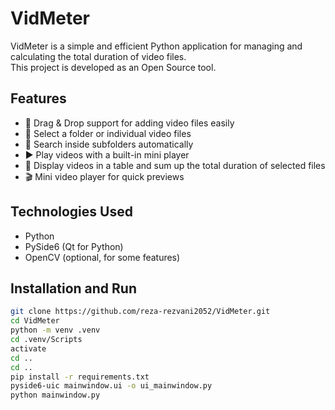 # VidMeter

VidMeter is a simple and efficient Python application for managing and calculating the total duration of video files.  
This project is developed as an Open Source tool.

## Features
- 📂 Drag & Drop support for adding video files easily
- 📁 Select a folder or individual video files
- 🔎 Search inside subfolders automatically
- ▶️ Play videos with a built-in mini player
- 🧮 Display videos in a table and sum up the total duration of selected files
- 🎬 Mini video player for quick previews

## Technologies Used
- Python
- PySide6 (Qt for Python)
- OpenCV (optional, for some features)

## Installation and Run
```bash
git clone https://github.com/reza-rezvani2052/VidMeter.git
cd VidMeter
python -m venv .venv
cd .venv/Scripts
activate
cd ..
cd ..
pip install -r requirements.txt
pyside6-uic mainwindow.ui -o ui_mainwindow.py
python mainwindow.py
